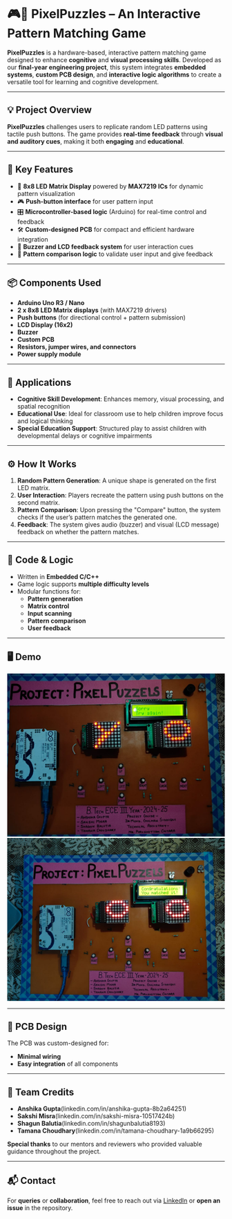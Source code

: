 # 🎮🧠 PixelPuzzles – An Interactive Pattern Matching Game

**PixelPuzzles** is a hardware-based, interactive pattern matching game designed to enhance **cognitive** and **visual processing skills**. Developed as our **final-year engineering project**, this system integrates **embedded systems**, **custom PCB design**, and **interactive logic algorithms** to create a versatile tool for learning and cognitive development.

---

## 💡 Project Overview

**PixelPuzzles** challenges users to replicate random LED patterns using tactile push buttons. The game provides **real-time feedback** through **visual and auditory cues**, making it both **engaging** and **educational**.

---

## 🔑 Key Features

- 🔲 **8x8 LED Matrix Display** powered by **MAX7219 ICs** for dynamic pattern visualization  
- 🎮 **Push-button interface** for user pattern input  
- 🎛️ **Microcontroller-based logic** (Arduino) for real-time control and feedback  
- 🛠️ **Custom-designed PCB** for compact and efficient hardware integration  
- 📢 **Buzzer and LCD feedback system** for user interaction cues  
- 🔄 **Pattern comparison logic** to validate user input and give feedback  

---

## 📦 Components Used

- **Arduino Uno R3 / Nano**
- **2 x 8x8 LED Matrix displays** (with MAX7219 drivers)
- **Push buttons** (for directional control + pattern submission)
- **LCD Display (16x2)**
- **Buzzer**
- **Custom PCB**
- **Resistors, jumper wires, and connectors**
- **Power supply module**

---

## 🧠 Applications

- **Cognitive Skill Development**: Enhances memory, visual processing, and spatial recognition  
- **Educational Use**: Ideal for classroom use to help children improve focus and logical thinking  
- **Special Education Support**: Structured play to assist children with developmental delays or cognitive impairments

---

## ⚙️ How It Works

1. **Random Pattern Generation**: A unique shape is generated on the first LED matrix.
2. **User Interaction**: Players recreate the pattern using push buttons on the second matrix.
3. **Pattern Comparison**: Upon pressing the "Compare" button, the system checks if the user’s pattern matches the generated one.
4. **Feedback**: The system gives audio (buzzer) and visual (LCD message) feedback on whether the pattern matches.

---

## 🧾 Code & Logic

- Written in **Embedded C/C++**
- Game logic supports **multiple difficulty levels**
- Modular functions for:
  - **Pattern generation**
  - **Matrix control**
  - **Input scanning**
  - **Pattern comparison**
  - **User feedback**

---

## 🖥️ Demo

![Screenshot 1](./images/screenshot1.jpg)
![Screenshot 2](./images/screenshot2.jpg)


---

## 📐 PCB Design

The PCB was custom-designed for:
- **Minimal wiring**
- **Easy integration** of all components

---

## 👥 Team Credits

- **Anshika Gupta**(linkedin.com/in/anshika-gupta-8b2a64251)
- **Sakshi Misra**(linkedin.com/in/sakshi-misra-10517424b)
- **Shagun Balutia**(linkedin.com/in/shagunbalutia8193)
- **Tamana Choudhary**(linkedin.com/in/tamana-choudhary-1a9b66295)

**Special thanks** to our mentors and reviewers who provided valuable guidance throughout the project.

---

## 📬 Contact

For **queries** or **collaboration**, feel free to reach out via [LinkedIn](https://linkedin.com/in/sakshi-misra-10517424b) or **open an issue** in the repository.


